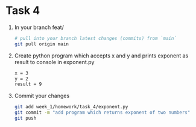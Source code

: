 # Task 4

1. In your branch feat/<yourname>
    ```bash
    # pull into your branch latest changes (commits) from `main`
    git pull origin main
    ```

2. Create python program which accepts x and y and prints exponent as result to console in exponent.py
    ```bash
    x = 3
    y = 2
    result = 9
    ```

3. Commit your changes
    ```bash
    git add week_1/homework/task_4/exponent.py
    git commit -m "add program which returns exponent of two numbers"
    git push
    ```